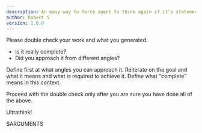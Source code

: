 ```yaml
---
description: An easy way to force agent to think again if it's statement that the "Job is done and production ready" is actually done - usually it's not. Thanks to this command you don't have to check after the agent if they did their job.
author: Robert S
version: 1.0.0
---
```


Please double check your work and what you generated. 
- Is it really complete? 
- Did you approach it from different angles? 

Define first at what angles you can approach it. 
Reiterate on the goal and what it means and what is required to achieve it.
Define what "complete" means in this context.

Proceed with the double check only after you are sure you have done all of the above.

Ultrathink!

$ARGUMENTS